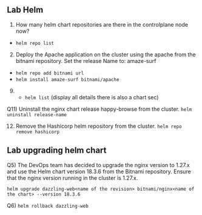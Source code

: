 ## Lab Helm

1) How many helm chart repositories are there in the controlplane node now?

- `helm repo list`

2) Deploy the Apache application on the cluster using the apache from the bitnami repository. Set the release Name to: amaze-surf
- `helm repo add bitnami url`
- `helm install amaze-surf bitnami/apache`

9) - `helm list` (display all details there is also a chart sec)

Q11) Uninstall the nginx chart release happy-browse from the cluster.
`helm uninstall release-name`

12) Remove the Hashicorp helm repository from the cluster.
`helm repo remove hashicorp`

## Lab upgrading helm chart

Q5) The DevOps team has decided to upgrade the nginx version to 1.27.x and use the Helm chart version 18.3.6 from the Bitnami repository. Ensure that the nginx version running in the cluster is 1.27.x.

`helm upgrade dazzling-web<name of the revision> bitnami/nginx<name of the chart> --version 18.3.6`

Q6) `helm rollback dazzling-web`